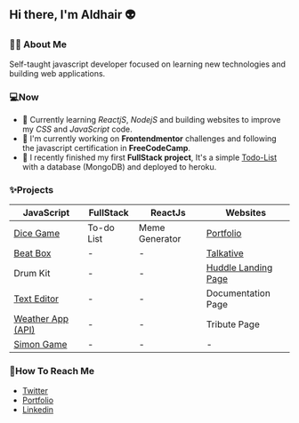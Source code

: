 ## Hi there, I'm Aldhair 👽

### 👨‍💻 About Me
Self-taught javascript developer focused on learning new technologies and building web applications.

### 💻Now
- 🌱 Currently learning *ReactjS*, *NodejS* and building websites to improve my *CSS* and *JavaScript* code.
- 🔭 I'm currently working on **Frontendmentor** challenges and following the javascript certification in **FreeCodeCamp**.
- 🔨 I recently finished my first **FullStack project**, It's a simple [Todo-List](https://evening-scrubland-30594.herokuapp.com/) with a database (MongoDB) and deployed to heroku.

### ✨Projects

| JavaScript  | FullStack | ReactJs | Websites |
| ------------- | ------------- | ------------- | ------------- |
| [Dice Game](https://github.com/aldhairescobar/dicegamejs)  | To-do List  | Meme Generator  |  [Portfolio](https://github.com/aldhairescobar/personalPortfolio)  |
| [Beat Box](https://github.com/aldhairescobar/beatBoxJS)  | -  | -  |  [Talkative](https://talkative.netlify.app/)  |
| Drum Kit  | -  | -  | [Huddle Landing Page](https://github.com/aldhairescobar/frontendmentor-2)  |
| [Text Editor](https://github.com/aldhairescobar/TextEditorJS)  | -  | -  | Documentation Page |
| [Weather App (API)](https://github.com/aldhairescobar/WeatherApp)  | -  | -  | Tribute Page |
| [Simon Game](https://github.com/aldhairescobar/simonGame)  | -  | -  | -  |


### 👻How To Reach Me
- [Twitter](https://twitter.com/aldhairescobar_)
- [Portfolio](https://aldhairescobar.netlify.app/)
- [Linkedin](https://www.linkedin.com/in/aldhair-escobar-7820171a6/)

<!--
**aldhairescobar/aldhairescobar** is a ✨ _special_ ✨ repository because its `README.md` (this file) appears on your GitHub profile.

Here are some ideas to get you started:

- 🔭 I’m currently working on ...
- 🌱 I’m currently learning ...
- 👯 I’m looking to collaborate on ...
- 🤔 I’m looking for help with ...
- 💬 Ask me about ...
- 📫 How to reach me: ...
- 😄 Pronouns: ...
- ⚡ Fun fact: ...
-->
